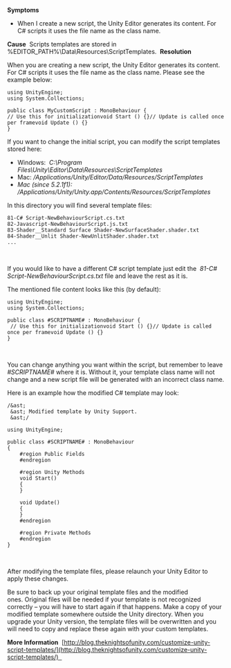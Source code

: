 **Symptoms**
- When I create a new script, the Unity Editor generates its content. For C# scripts it uses the file name as the class name.

**Cause**  Scripts templates are stored in %EDITOR\_PATH%\Data\Resources\ScriptTemplates.  **Resolution**

When you are creating a new script, the Unity Editor generates its content. For C# scripts it uses the file name as the class name. Please see the example below:


```
using UnityEngine;
using System.Collections;

public class MyCustomScript : MonoBehaviour {
// Use this for initializationvoid Start () {}// Update is called once per framevoid Update () {}
}

```


If you want to change the initial script, you can modify the script templates stored here:


- Windows:  *C:\Program Files\Unity\Editor\Data\Resources\ScriptTemplates*
- Mac:  */Applications/Unity/Editor/Data/Resources/ScriptTemplates*
- *Mac (since 5.2.1f1): /Applications/Unity/Unity.app/Contents/Resources/ScriptTemplates*



In this directory you will find several template files:


```
81-C# Script-NewBehaviourScript.cs.txt
82-Javascript-NewBehaviourScript.js.txt
83-Shader__Standard Surface Shader-NewSurfaceShader.shader.txt
84-Shader__Unlit Shader-NewUnlitShader.shader.txt
...

```
 

If you would like to have a different C# script template just edit the  *81-C# Script-NewBehaviourScript.cs.txt* file and leave the rest as it is.



The mentioned file content looks like this (by default):


```
using UnityEngine;
using System.Collections;
 
public class #SCRIPTNAME# : MonoBehaviour {
 // Use this for initializationvoid Start () {}// Update is called once per framevoid Update () {}
}

```
 

You can change anything you want within the script, but remember to leave  *#SCRIPTNAME#*  where it is. Without it, your template class name will not change and a new script file will be generated with an incorrect class name.



Here is an example how the modified C# template may look:


```
/&ast;
 &ast; Modified template by Unity Support.
 &ast;/
 
using UnityEngine;
 
public class #SCRIPTNAME# : MonoBehaviour
{
    #region Public Fields
    #endregion
 
    #region Unity Methods
    void Start()
    {
    }
 
    void Update()
    {
    }
    #endregion
 
    #region Private Methods
    #endregion
}

```
 

After modifying the template files, please relaunch your Unity Editor to apply these changes.



Be sure to back up your original template files and the modified ones. Original files will be needed if your template is not recognized correctly – you will have to start again if that happens. Make a copy of your modified template somewhere outside the Unity directory. When you upgrade your Unity version, the template files will be overwritten and you will need to copy and replace these again with your custom templates.

**More Information**  [http://blog.theknightsofunity.com/customize-unity-script-templates/](http://blog.theknightsofunity.com/customize-unity-script-templates/)        